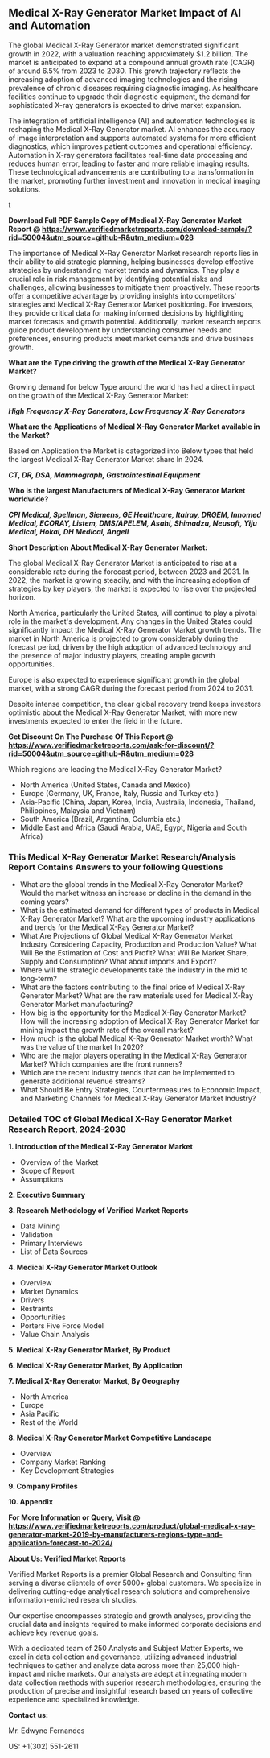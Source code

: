 <h2>Medical X-Ray Generator Market Impact of AI and Automation</h2><p>The global Medical X-Ray Generator market demonstrated significant growth in 2022, with a valuation reaching approximately $1.2 billion. The market is anticipated to expand at a compound annual growth rate (CAGR) of around 6.5% from 2023 to 2030. This growth trajectory reflects the increasing adoption of advanced imaging technologies and the rising prevalence of chronic diseases requiring diagnostic imaging. As healthcare facilities continue to upgrade their diagnostic equipment, the demand for sophisticated X-ray generators is expected to drive market expansion.</p><p>The integration of artificial intelligence (AI) and automation technologies is reshaping the Medical X-Ray Generator market. AI enhances the accuracy of image interpretation and supports automated systems for more efficient diagnostics, which improves patient outcomes and operational efficiency. Automation in X-ray generators facilitates real-time data processing and reduces human error, leading to faster and more reliable imaging results. These technological advancements are contributing to a transformation in the market, promoting further investment and innovation in medical imaging solutions.</p>t</p><p id="" class=""><strong>Download Full PDF Sample Copy of Medical X-Ray Generator Market Report @ <a href="https://www.verifiedmarketreports.com/download-sample/?rid=50004&utm_source=github-R&utm_medium=028" target="_blank">https://www.verifiedmarketreports.com/download-sample/?rid=50004&utm_source=github-R&utm_medium=028</a></strong></p><p>The importance of&nbsp;Medical X-Ray Generator Market research reports lies in their ability to aid strategic planning, helping businesses develop effective strategies by understanding market trends and dynamics. They play a crucial role in risk management by identifying potential risks and challenges, allowing businesses to mitigate them proactively. These reports offer a competitive advantage by providing insights into competitors' strategies and Medical X-Ray Generator Market positioning. For investors, they provide critical data for making informed decisions by highlighting market forecasts and growth potential. Additionally, market research reports guide product development by understanding consumer needs and preferences, ensuring products meet market demands and drive business growth.</p><p><strong>What are the&nbsp;Type driving the growth of the Medical X-Ray Generator Market?</strong></p><p id="" class="">Growing demand for below Type around the world has had a direct impact on the growth of the Medical X-Ray Generator Market:</p><em><strong>High Frequency X-Ray Generators, Low Frequency X-Ray Generators</strong></em></p><strong>What are the&nbsp;Applications&nbsp;of Medical X-Ray Generator Market available in the Market?</strong></p><p id="" class="">Based on Application the Market is categorized into Below types that held the largest Medical X-Ray Generator Market share In 2024.</p><em><strong>CT, DR, DSA, Mammograph, Gastrointestinal Equipment</strong></em></p><strong>Who is the largest Manufacturers of Medical X-Ray Generator Market worldwide?</strong></p><p><em><strong>CPI Medical, Spellman, Siemens, GE Healthcare, Italray, DRGEM, Innomed Medical, ECORAY, Listem, DMS/APELEM, Asahi, Shimadzu, Neusoft, Yiju Medical, Hokai, DH Medical, Angell</strong></em></p><p id="" class=""><strong>Short Description About Medical X-Ray Generator Market:</strong></p><p>The global Medical X-Ray Generator Market is anticipated to rise at a considerable rate during the forecast period, between 2023 and 2031. In 2022, the market is growing steadily, and with the increasing adoption of strategies by key players, the market is expected to rise over the projected horizon.</p><p>North America, particularly the United States, will continue to play a pivotal role in the market's development. Any changes in the United States could significantly impact the Medical X-Ray Generator Market growth trends. The market in North America is projected to grow considerably during the forecast period, driven by the high adoption of advanced technology and the presence of major industry players, creating ample growth opportunities.</p><p>Europe is also expected to experience significant growth in the global market, with a strong CAGR during the forecast period from 2024 to 2031.</p><p>Despite intense competition, the clear global recovery trend keeps investors optimistic about the Medical X-Ray Generator Market, with more new investments expected to enter the field in the future.</p><p id="" class=""><strong>Get Discount On The Purchase Of This Report @ <a href="https://www.verifiedmarketreports.com/ask-for-discount/?rid=50004&utm_source=github-R&utm_medium=028" target="_blank">https://www.verifiedmarketreports.com/ask-for-discount/?rid=50004&utm_source=github-R&utm_medium=028</a></strong></p>Which regions are leading the Medical X-Ray Generator Market?</p><ul><li>North America (United States, Canada and Mexico)</li><li>Europe (Germany, UK, France, Italy, Russia and Turkey etc.)</li><li>Asia-Pacific (China, Japan, Korea, India, Australia, Indonesia, Thailand, Philippines, Malaysia and Vietnam)</li><li>South America (Brazil, Argentina, Columbia etc.)</li><li>Middle East and Africa (Saudi Arabia, UAE, Egypt, Nigeria and South Africa)</li></ul><h3 id="" class="">This Medical X-Ray Generator Market Research/Analysis Report Contains Answers to your following Questions</h3><ul><li>What are the global trends in the Medical X-Ray Generator Market? Would the market witness an increase or decline in the demand in the coming years?</li><li>What is the estimated demand for different types of products in Medical X-Ray Generator Market? What are the upcoming industry applications and trends for the Medical X-Ray Generator Market?</li><li>What Are Projections of Global Medical X-Ray Generator Market Industry Considering Capacity, Production and Production Value? What Will Be the Estimation of Cost and Profit? What Will Be Market Share, Supply and Consumption? What about imports and Export?</li><li>Where will the strategic developments take the industry in the mid to long-term?</li><li>What are the factors contributing to the final price of Medical X-Ray Generator Market? What are the raw materials used for Medical X-Ray Generator Market manufacturing?</li><li>How big is the opportunity for the Medical X-Ray Generator Market? How will the increasing adoption of Medical X-Ray Generator Market for mining impact the growth rate of the overall market?</li><li>How much is the global Medical X-Ray Generator Market worth? What was the value of the market In 2020?</li><li>Who are the major players operating in the Medical X-Ray Generator Market? Which companies are the front runners?</li><li>Which are the recent industry trends that can be implemented to generate additional revenue streams?</li><li>What Should Be Entry Strategies, Countermeasures to Economic Impact, and Marketing Channels for Medical X-Ray Generator Market Industry?</li></ul><h3 id="" class="">Detailed TOC of Global Medical X-Ray Generator Market Research Report, 2024-2030</h3><p id="" class=""><strong>1. Introduction of the Medical X-Ray Generator Market</strong></p><ul><li>Overview of the Market</li><li>Scope of Report</li><li>Assumptions</li></ul><p id="" class=""><strong>2. Executive Summary</strong></p><p id="" class=""><strong>3. Research Methodology of Verified Market Reports</strong></p><ul><li>Data Mining</li><li>Validation</li><li>Primary Interviews</li><li>List of Data Sources</li></ul><p id="" class=""><strong>4. Medical X-Ray Generator Market Outlook</strong></p><ul><li>Overview</li><li>Market Dynamics</li><li>Drivers</li><li>Restraints</li><li>Opportunities</li><li>Porters Five Force Model</li><li>Value Chain Analysis</li></ul><p id="" class=""><strong>5. Medical X-Ray Generator Market, By Product</strong></p><p id="" class=""><strong>6. Medical X-Ray Generator Market, By Application</strong></p><p id="" class=""><strong>7. Medical X-Ray Generator Market, By Geography</strong></p><ul><li>North America</li><li>Europe</li><li>Asia Pacific</li><li>Rest of the World</li></ul><p id="" class=""><strong>8. Medical X-Ray Generator Market Competitive Landscape</strong></p><ul><li>Overview</li><li>Company Market Ranking</li><li>Key Development Strategies</li></ul><p id="" class=""><strong>9. Company Profiles</strong></p><p id="" class=""><strong>10. Appendix</strong></p><p id="" class=""><strong>For More Information or Query, Visit @ <a href="https://www.verifiedmarketreports.com/product/global-medical-x-ray-generator-market-2019-by-manufacturers-regions-type-and-application-forecast-to-2024/" target="_blank">https://www.verifiedmarketreports.com/product/global-medical-x-ray-generator-market-2019-by-manufacturers-regions-type-and-application-forecast-to-2024/</a></strong></p><p id="" class=""><strong>About Us: Verified Market Reports</strong></p><p id="" class="">Verified Market Reports is a premier Global Research and Consulting firm serving a diverse clientele of over 5000+ global customers. We specialize in delivering cutting-edge analytical research solutions and comprehensive information-enriched research studies.</p><p id="" class="">Our expertise encompasses strategic and growth analyses, providing the crucial data and insights required to make informed corporate decisions and achieve key revenue goals.</p><p id="" class="">With a dedicated team of 250 Analysts and Subject Matter Experts, we excel in data collection and governance, utilizing advanced industrial techniques to gather and analyze data across more than 25,000 high-impact and niche markets. Our analysts are adept at integrating modern data collection methods with superior research methodologies, ensuring the production of precise and insightful research based on years of collective experience and specialized knowledge.</p><p id="" class=""><strong>Contact us:</strong></p><p id="" class="">Mr. Edwyne Fernandes</p><p id="" class="">US: +1(302) 551-2611</p>
